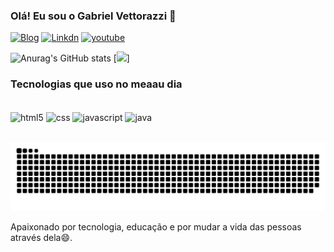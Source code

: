 
### Olá! Eu sou o Gabriel Vettorazzi 👋

[![Blog](https://img.shields.io/badge/Instagram-E4405F?style=for-the-badge&logo=instagram&logoColor=white)](https://www.instagram.com/__gabrielvettorazzi__/)
[![Linkdn](https://img.shields.io/badge/LinkedIn-0077B5?style=for-the-badge&logo=linkedin&logoColor=white)](https://www.linkedin.com/in/gabriel-vettorazzi-78b116221/)
[![youtube](https://img.shields.io/badge/YouTube-FF0000?style=for-the-badge&logo=youtube&logoColor=white)](https://www.youtube.com/channel/UCCnPcWn7RSP-cvXTlaicyHg)

![Anurag's GitHub stats  ](https://github-readme-stats.vercel.app/api?username=gabrielvettorazzi&show_icons=true&theme=radical)
[![ ](https://github-readme-stats.vercel.app/api/top-langs/?username=gabrielvettorazzi&theme=blue-green)]
### Tecnologias que uso no meaau dia

<div style = "display: inline_block"><br>
<img align ="center" alt="html5" src="https://img.shields.io/badge/HTML5-E34F26?style=for-the-badge&logo=html5&logoColor=white" />
<img align ="center" alt="css" src="https://img.shields.io/badge/CSS3-1572B6?style=for-the-badge&logo=css3&logoColor=white" />
<img align ="center" alt="javascript" src="https://img.shields.io/badge/JavaScript-F7DF1E?style=for-the-badge&logo=javascript&logoColor=black" />
<img align ="center" alt="java" src="https://img.shields.io/badge/Java-ED8B00?style=for-the-badge&logo=java&logoColor=white" />
</div><br/>
</div>
  
![Snake animation](https://github.com/ellen2121/ellen2121/blob/output/github-contribution-grid-snake.svg)
 
</div>
  Apaixonado por tecnologia, educação e por mudar a vida das pessoas através dela😄.

